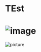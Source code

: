 # TEst
# ![image](https://github.com/user-attachments/assets/718bc575-acdc-4055-99b1-0bc69f154799)
![picture](https://private-user-images.githubusercontent.com/139249278/378544301-718bc575-acdc-4055-99b1-0bc69f154799.png?jwt=eyJhbGciOiJIUzI1NiIsInR5cCI6IkpXVCJ9.eyJpc3MiOiJnaXRodWIuY29tIiwiYXVkIjoicmF3LmdpdGh1YnVzZXJjb250ZW50LmNvbSIsImtleSI6ImtleTUiLCJleHAiOjE3Mjk1MzM2MjEsIm5iZiI6MTcyOTUzMzMyMSwicGF0aCI6Ii8xMzkyNDkyNzgvMzc4NTQ0MzAxLTcxOGJjNTc1LWFjZGMtNDA1NS05OWIxLTBiYzY5ZjE1NDc5OS5wbmc_WC1BbXotQWxnb3JpdGhtPUFXUzQtSE1BQy1TSEEyNTYmWC1BbXotQ3JlZGVudGlhbD1BS0lBVkNPRFlMU0E1M1BRSzRaQSUyRjIwMjQxMDIxJTJGdXMtZWFzdC0xJTJGczMlMkZhd3M0X3JlcXVlc3QmWC1BbXotRGF0ZT0yMDI0MTAyMVQxNzU1MjFaJlgtQW16LUV4cGlyZXM9MzAwJlgtQW16LVNpZ25hdHVyZT00MjU3OTVhMmNjZDg5YjZlYzkwNDYyMmQ0NTc2ODcwODA0NTVhMTZkNjlkMjg3YjhlZWMxNjgyNWYyNjhkODAyJlgtQW16LVNpZ25lZEhlYWRlcnM9aG9zdCJ9.RuVXiF2BMQGriiBit_UEk7scEHlX9B-vT-SYUvrGxYA)

